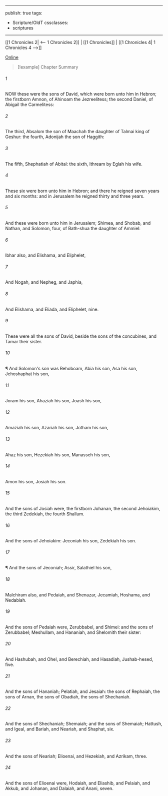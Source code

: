 

---
publish: true
tags:
  - Scripture/OldT
cssclasses:
  - scriptures
---
[[1 Chronicles 2| <-- 1 Chronicles 2]] | [[1 Chronicles]] | [[1 Chronicles 4| 1 Chronicles 4 -->]]

[Online](https://churchofjesuschrist.org/study/scriptures/ot/1-chr/3?lang=eng)

>[!example] Chapter Summary
>
###### 1
NOW these were the sons of David, which were born unto him in Hebron; the firstborn Amnon, of Ahinoam the Jezreelitess; the second Daniel, of Abigail the Carmelitess:
###### 2
The third, Absalom the son of Maachah the daughter of Talmai king of Geshur: the fourth, Adonijah the son of Haggith:
###### 3
The fifth, Shephatiah of Abital: the sixth, Ithream by Eglah his wife.
###### 4
These six were born unto him in Hebron; and there he reigned seven years and six months: and in Jerusalem he reigned thirty and three years.
###### 5
And these were born unto him in Jerusalem; Shimea, and Shobab, and Nathan, and Solomon, four, of Bath-shua the daughter of Ammiel:
###### 6
Ibhar also, and Elishama, and Eliphelet,
###### 7
And Nogah, and Nepheg, and Japhia,
###### 8
And Elishama, and Eliada, and Eliphelet, nine.
###### 9
These were all the sons of David, beside the sons of the concubines, and Tamar their sister.
###### 10
¶ And Solomon's son was Rehoboam, Abia his son, Asa his son, Jehoshaphat his son,
###### 11
Joram his son, Ahaziah his son, Joash his son,
###### 12
Amaziah his son, Azariah his son, Jotham his son,
###### 13
Ahaz his son, Hezekiah his son, Manasseh his son,
###### 14
Amon his son, Josiah his son.
###### 15
And the sons of Josiah were, the firstborn Johanan, the second Jehoiakim, the third Zedekiah, the fourth Shallum.
###### 16
And the sons of Jehoiakim: Jeconiah his son, Zedekiah his son.
###### 17
¶ And the sons of Jeconiah; Assir, Salathiel his son,
###### 18
Malchiram also, and Pedaiah, and Shenazar, Jecamiah, Hoshama, and Nedabiah.
###### 19
And the sons of Pedaiah were, Zerubbabel, and Shimei: and the sons of Zerubbabel; Meshullam, and Hananiah, and Shelomith their sister:
###### 20
And Hashubah, and Ohel, and Berechiah, and Hasadiah, Jushab-hesed, five.
###### 21
And the sons of Hananiah; Pelatiah, and Jesaiah: the sons of Rephaiah, the sons of Arnan, the sons of Obadiah, the sons of Shechaniah.
###### 22
And the sons of Shechaniah; Shemaiah; and the sons of Shemaiah; Hattush, and Igeal, and Bariah, and Neariah, and Shaphat, six.
###### 23
And the sons of Neariah; Elioenai, and Hezekiah, and Azrikam, three.
###### 24
And the sons of Elioenai were, Hodaiah, and Eliashib, and Pelaiah, and Akkub, and Johanan, and Dalaiah, and Anani, seven.



